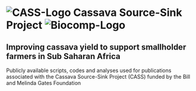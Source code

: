 # ![CASS-Logo](https://cass-research.org/wp-content/uploads/2019/05/CASS-Logo_freigestellt.png) Cassava Source-Sink Project ![Biocomp-Logo](https://www.biochemie.nat.fau.de/files/2022/04/bc_logo.png)


## Improving cassava yield to support smallholder farmers in Sub Saharan Africa 

Publicly available scripts, codes and analyses used for publications associated with the Cassava Source-Sink Project (CASS) funded by the Bill and Melinda Gates Foundation
